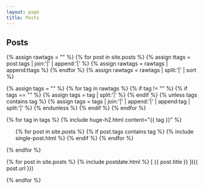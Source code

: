 ```yaml
---
layout: page
title: Posts
---
```


## Posts

{% assign rawtags = "" %}
{% for post in site.posts %}
	{% assign ttags = post.tags | join:'|' | append:'|' %}
	{% assign rawtags = rawtags | append:ttags %}
{% endfor %}
{% assign rawtags = rawtags | split:'|' | sort %}

{% assign tags = "" %}
{% for tag in rawtags %}
	{% if tag != "" %}
		{% if tags == "" %}
			{% assign tags = tag | split:'|' %}
		{% endif %}
		{% unless tags contains tag %}
			{% assign tags = tags | join:'|' | append:'|' | append:tag | split:'|' %}
		{% endunless %}
	{% endif %}
{% endfor %}

{% for tag in tags %}
    {% include huge-h2.html content="{{ tag }}" %} 
	<ul>
	 {% for post in site.posts %}
		 {% if post.tags contains tag %}
		  {% include single-post.html %} 
		 {% endif %}
	 {% endfor %}
	</ul>

{% endfor %}

{% for post in site.posts %} {% include postdate.html %}
[ {{ post.title }} ]({{ post.url }}) 

{% endfor %}